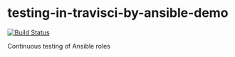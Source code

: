 # testing-in-travisci-by-ansible-demo
[![Build Status](https://github.com/igorf-test/testing-in-travisci-by-ansible-demo.svg?branch=master)](https://github.com/igorf-test/testing-in-travisci-by-ansible-demo)

Continuous testing of Ansible roles
